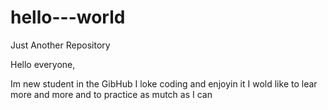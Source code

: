 # hello---world
Just Another Repository


Hello everyone,

Im new student in the GibHub
I loke coding and enjoyin it
I wold like to lear more and more and to practice as mutch as I can


